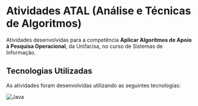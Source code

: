 # Atividades ATAL (Análise e Técnicas de Algoritmos)

Atividades desenvolvidas para a competência **Aplicar Algoritmos de Apoio à Pesquisa Operacional**, da Unifacisa, no curso de Sistemas de Informação.

## Tecnologias Utilizadas

As atividades foram desenvolvidas utilizando as seguintes tecnologias:

![Java](https://img.shields.io/badge/Java-ED8B00?style=for-the-badge&logo=java&logoColor=white)
